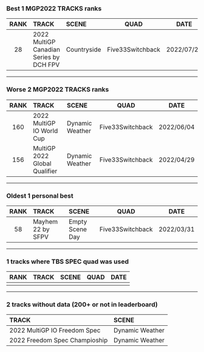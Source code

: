 ### Best 1 MGP2022 TRACKS ranks
|RANK|TRACK|SCENE|QUAD|DATE|
|:---:|:---|:---|:---:|:---:|
|28|2022 MultiGP Canadian Series by DCH FPV|Countryside|Five33Switchback|2022/07/28|
---
### Worse 2 MGP2022 TRACKS ranks
|RANK|TRACK|SCENE|QUAD|DATE|
|:---:|:---|:---|:---:|:---:|
|160|2022 MultiGP IO World Cup|Dynamic Weather|Five33Switchback|2022/06/04|
|156|MultiGP 2022 Global Qualifier|Dynamic Weather|Five33Switchback|2022/04/29|
---
### Oldest 1 personal best
|RANK|TRACK|SCENE|QUAD|DATE|
|:---:|:---|:---|:---:|:---:|
|58|Mayhem 22 by SFPV|Empty Scene Day|Five33Switchback|2022/03/31|
---
### 1 tracks where TBS SPEC quad was used
|RANK|TRACK|SCENE|QUAD|DATE|
|:---:|:---|:---|:---:|:---:|
||||||
---
### 2 tracks without data (200+ or not in leaderboard)
|TRACK|SCENE|
|:---|:---|
|2022 MultiGP IO Freedom Spec|Dynamic Weather|
|2022 Freedom Spec Champioship|Dynamic Weather|
